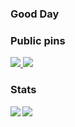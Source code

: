 ### Good Day

### Public pins

<a href="https://github.com/sudo-at-night/me-next">
  <img src="https://github-readme-stats.vercel.app/api/pin/?username=sudo-at-night&repo=me-next&theme=onedark" />
</a>
<a href="https://github.com/sudo-at-night/case-express-graphql-typescript">
  <img src="https://github-readme-stats.vercel.app/api/pin/?username=sudo-at-night&repo=case-express-graphql-typescript&theme=onedark" />
</a>


### Stats


<a href="https://github.com/anuraghazra/github-readme-stats#github-stats-card">
  <img align="left" src="https://github-readme-stats.vercel.app/api?username=sudo-at-night&count_private=true&show_icons=true&theme=onedark" />
</a>

<a href="https://github.com/anuraghazra/github-readme-stats#top-languages-card">
  <img align="left" src="https://github-readme-stats.vercel.app/api/top-langs/?username=sudo-at-night&layout=compact&theme=onedark" />
</a>
